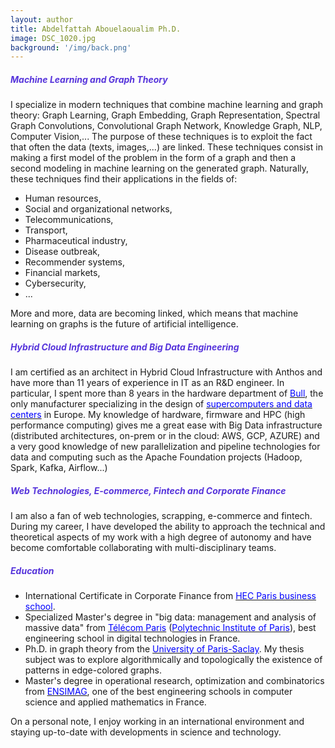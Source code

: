 ```yaml
---
layout: author
title: Abdelfattah Abouelaoualim Ph.D.
image: DSC_1020.jpg
background: '/img/back.png'
---
```

<head>
  <link href="{{ site.baseurl }}/fontawesome-free-5.12.1-web/css/all.css" rel="stylesheet"> <!--load all styles -->
</head>

<a href="https://www.linkedin.com/in/ia-ds-bg/" title="Linkedin"><i class="fab fa-linkedin-square"></i></a>
<a href="https://github.com/AbdelfattahAbouelaoualim" title="Github"><i class="fab fa-github-square"></i></a>
<a href="{{ site.data.social-media.email.href }}{{ site.data.social-media.email.id }}" title="Email me"><i class="fas fa-envelope-square"></i></a>



##### <span style="color:#5634DB">Machine Learning and Graph Theory</span>

I specialize in modern techniques that combine machine learning and graph theory: Graph Learning, Graph Embedding, Graph Representation, Spectral Graph Convolutions, Convolutional Graph Network, Knowledge Graph, NLP, Computer Vision,... The purpose of these techniques is to exploit the fact that often the data (texts, images,...) are linked. These techniques consist in making a first model of the problem in the form of a graph and then a second modeling in machine learning on the generated graph. Naturally, these techniques find their applications in the fields of:
- Human resources, 
- Social and organizational networks, 
- Telecommunications, 
- Transport, 
- Pharmaceutical industry, 
- Disease outbreak, 
- Recommender systems, 
- Financial markets, 
- Cybersecurity,
- ... 

More and more, data are becoming linked, which means that machine learning on graphs is the future of artificial intelligence.

##### <span style="color:#5634DB"> Hybrid Cloud Infrastructure and Big Data Engineering </span>

I am certified as an architect in Hybrid Cloud Infrastructure with Anthos and have more than 11 years of experience in IT as an R&D engineer. In particular, I spent more than 8 years in the hardware department of [<span style="color:blue">Bull</span>](https://atos.net/en/solutions), the only manufacturer specializing in the design of [<span style="color:blue">supercomputers and data centers</span>](https://atos.net/en/solutions/high-performance-computing-hpc/bullsequana-x-supercomputers/bullsequana-x1000) in Europe. My knowledge of hardware, firmware and HPC (high performance computing) gives me a great ease with Big Data infrastructure (distributed architectures, on-prem or in the cloud: AWS, GCP, AZURE) and a very good knowledge of new parallelization and pipeline technologies for data and computing such as the Apache Foundation projects (Hadoop, Spark, Kafka, Airflow...)

##### <span style="color:#5634DB"> Web Technologies, E-commerce, Fintech and Corporate Finance </span>

I am also a fan of web technologies, scrapping, e-commerce and fintech. During my career, I have developed the ability to approach the technical and theoretical aspects of my work with a high degree of autonomy and have become comfortable collaborating with multi-disciplinary teams.

##### <span style="color:#5634DB"> Education </span>

- <i class="fas fa-graduation-cap"></i> International Certificate in Corporate Finance from [<span style="color:blue">HEC Paris business school</span>](https://www.hec.edu/en). 
- <i class="fas fa-graduation-cap"></i> Specialized Master's degree in "big data: management and analysis of massive data" from [<span style="color:blue">Télécom Paris</span>](https://www.telecom-paris.fr/en/home) ([<span style="color:blue">Polytechnic Institute of Paris</span>](https://www.ip-paris.fr/en/home-en/)), best engineering school in digital technologies in France.
- <i class="fas fa-graduation-cap"></i> Ph.D. in graph theory from the [<span style="color:blue">University of Paris-Saclay</span>](https://www.universite-paris-saclay.fr/en). My thesis subject was to explore algorithmically and topologically the existence of patterns in edge-colored graphs. 
- <i class="fas fa-graduation-cap"></i> Master's degree in operational research, optimization and combinatorics from [<span style="color:blue">ENSIMAG</span>](http://ensimag.grenoble-inp.fr/en), one of the best engineering schools in computer science and applied mathematics in France.

On a personal note, I enjoy working in an international environment and staying up-to-date with developments in science and technology.